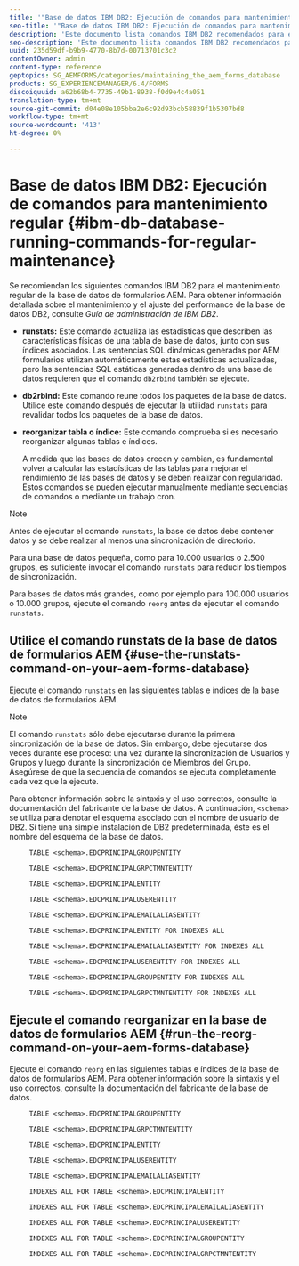 ```yaml
---
title: '"Base de datos IBM DB2: Ejecución de comandos para mantenimiento regular"'
seo-title: '"Base de datos IBM DB2: Ejecución de comandos para mantenimiento regular"'
description: 'Este documento lista comandos IBM DB2 recomendados para el mantenimiento regular de la base de datos de formularios AEM. '
seo-description: 'Este documento lista comandos IBM DB2 recomendados para el mantenimiento regular de la base de datos de formularios AEM. '
uuid: 235d59df-b9b9-4770-8b7d-00713701c3c2
contentOwner: admin
content-type: reference
geptopics: SG_AEMFORMS/categories/maintaining_the_aem_forms_database
products: SG_EXPERIENCEMANAGER/6.4/FORMS
discoiquuid: a62b68b4-7735-49b1-8938-f0d9e4c4a051
translation-type: tm+mt
source-git-commit: d04e08e105bba2e6c92d93bcb58839f1b5307bd8
workflow-type: tm+mt
source-wordcount: '413'
ht-degree: 0%

---
```



# Base de datos IBM DB2: Ejecución de comandos para mantenimiento regular {#ibm-db-database-running-commands-for-regular-maintenance}

Se recomiendan los siguientes comandos IBM DB2 para el mantenimiento regular de la base de datos de formularios AEM. Para obtener información detallada sobre el mantenimiento y el ajuste del performance de la base de datos DB2, consulte *Guía de administración de IBM DB2*.

* **runstats:** Este comando actualiza las estadísticas que describen las características físicas de una tabla de base de datos, junto con sus índices asociados. Las sentencias SQL dinámicas generadas por AEM formularios utilizan automáticamente estas estadísticas actualizadas, pero las sentencias SQL estáticas generadas dentro de una base de datos requieren que el comando `db2rbind` también se ejecute.
* **db2rbind:** Este comando reune todos los paquetes de la base de datos. Utilice este comando después de ejecutar la utilidad `runstats` para revalidar todos los paquetes de la base de datos.
* **reorganizar tabla o índice:** Este comando comprueba si es necesario reorganizar algunas tablas e índices.

   A medida que las bases de datos crecen y cambian, es fundamental volver a calcular las estadísticas de las tablas para mejorar el rendimiento de las bases de datos y se deben realizar con regularidad. Estos comandos se pueden ejecutar manualmente mediante secuencias de comandos o mediante un trabajo cron.

>[!NOTE]
>
>Antes de ejecutar el comando `runstats`, la base de datos debe contener datos y se debe realizar al menos una sincronización de directorio.

Para una base de datos pequeña, como para 10.000 usuarios o 2.500 grupos, es suficiente invocar el comando `runstats` para reducir los tiempos de sincronización.

Para bases de datos más grandes, como por ejemplo para 100.000 usuarios o 10.000 grupos, ejecute el comando `reorg` antes de ejecutar el comando `runstats`.

## Utilice el comando runstats de la base de datos de formularios AEM {#use-the-runstats-command-on-your-aem-forms-database}

Ejecute el comando `runstats` en las siguientes tablas e índices de la base de datos de formularios AEM.

>[!NOTE]
>
>El comando `runstats` sólo debe ejecutarse durante la primera sincronización de la base de datos. Sin embargo, debe ejecutarse dos veces durante ese proceso: una vez durante la sincronización de Usuarios y Grupos y luego durante la sincronización de Miembros del Grupo. Asegúrese de que la secuencia de comandos se ejecuta completamente cada vez que la ejecute.

Para obtener información sobre la sintaxis y el uso correctos, consulte la documentación del fabricante de la base de datos. A continuación, `<schema>` se utiliza para denotar el esquema asociado con el nombre de usuario de DB2. Si tiene una simple instalación de DB2 predeterminada, éste es el nombre del esquema de la base de datos.

```as3
     TABLE <schema>.EDCPRINCIPALGROUPENTITY 
  
     TABLE <schema>.EDCPRINCIPALGRPCTMNTENTITY 
  
     TABLE <schema>.EDCPRINCIPALENTITY 
  
     TABLE <schema>.EDCPRINCIPALUSERENTITY 
  
     TABLE <schema>.EDCPRINCIPALEMAILALIASENTITY 
  
     TABLE <schema>.EDCPRINCIPALENTITY FOR INDEXES ALL 
  
     TABLE <schema>.EDCPRINCIPALEMAILALIASENTITY FOR INDEXES ALL 
  
     TABLE <schema>.EDCPRINCIPALUSERENTITY FOR INDEXES ALL 
  
     TABLE <schema>.EDCPRINCIPALGROUPENTITY FOR INDEXES ALL 
  
     TABLE <schema>.EDCPRINCIPALGRPCTMNTENTITY FOR INDEXES ALL
```

## Ejecute el comando reorganizar en la base de datos de formularios AEM {#run-the-reorg-command-on-your-aem-forms-database}

Ejecute el comando `reorg` en las siguientes tablas e índices de la base de datos de formularios AEM. Para obtener información sobre la sintaxis y el uso correctos, consulte la documentación del fabricante de la base de datos.

```as3
     TABLE <schema>.EDCPRINCIPALGROUPENTITY 
  
     TABLE <schema>.EDCPRINCIPALGRPCTMNTENTITY 
  
     TABLE <schema>.EDCPRINCIPALENTITY 
  
     TABLE <schema>.EDCPRINCIPALUSERENTITY 
  
     TABLE <schema>.EDCPRINCIPALEMAILALIASENTITY 
  
     INDEXES ALL FOR TABLE <schema>.EDCPRINCIPALENTITY 
  
     INDEXES ALL FOR TABLE <schema>.EDCPRINCIPALEMAILALIASENTITY 
  
     INDEXES ALL FOR TABLE <schema>.EDCPRINCIPALUSERENTITY 
  
     INDEXES ALL FOR TABLE <schema>.EDCPRINCIPALGROUPENTITY 
  
     INDEXES ALL FOR TABLE <schema>.EDCPRINCIPALGRPCTMNTENTITY
```

